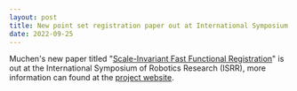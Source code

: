 ```yaml
---
layout: post
title: New point set registration paper out at International Symposium of Robotics Research
date: 2022-09-25
---
```


Muchen's new paper titled "[Scale-Invariant Fast Functional Registration](https://arxiv.org/pdf/2209.12763.pdf)" is out at the International Symposium of Robotics Research (ISRR), more information can found at the [project website](https://sites.google.com/view/fls-isrr2022/). 
